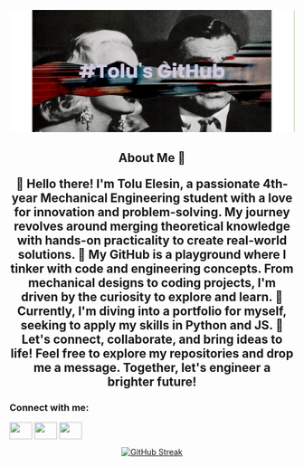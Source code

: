 ![image](https://github.com/toluelesin/toluelesin/blob/main/banner.png)

<h2 align = "center"> About Me 👋
<p align ="center"> 
👋 Hello there! I'm Tolu Elesin, a passionate 4th-year Mechanical Engineering student with a love for innovation and problem-solving. My journey revolves around merging theoretical knowledge with hands-on practicality to create real-world solutions.
🔧 My GitHub is a playground where I tinker with code and engineering concepts. From mechanical designs to coding projects, I'm driven by the curiosity to explore and learn.
🚀 Currently, I'm diving into a portfolio for myself, seeking to apply my skills in Python and JS.
🌟 Let's connect, collaborate, and bring ideas to life! Feel free to explore my repositories and drop me a message. Together, let's engineer a brighter future!

<h3 align="left">Connect with me:</h3>
<p align="left">
<a href="https://www.linkedin.com/in/toluelesin150602/" target="blank"><img align="center" src="https://cdn.jsdelivr.net/npm/simple-icons@3.0.1/icons/linkedin.svg" alt="" height="30" width="40" /></a>
<a href="https://www.instagram.com/tolu.elesin/" target="blank"><img align="center" src="https://cdn.jsdelivr.net/npm/simple-icons@3.0.1/icons/instagram.svg" alt="" height="30" width="40" /></a>
<a href="your link" target="blank"><img align="center" src="https://cdn.jsdelivr.net/npm/simple-icons@3.0.1/icons/youtube.svg" alt="" height="30" width="40" /></a>
</p>
<p align="center">
  <a href="https://git.io/streak-stats"><img src="https://github-readme-streak-stats.herokuapp.com?user=toluelesin&theme=dark&hide_border=true" alt="GitHub Streak" />
  </a>
</p>
<!--
**toluelesin/toluelesin** is a ✨ _special_ ✨ repository because its `README.md` (this file) appears on your GitHub profile.

Here are some ideas to get you started:

- 🔭 I’m currently working on ...
- 🌱 I’m currently learning ...
- 👯 I’m looking to collaborate on ...
- 🤔 I’m looking for help with ...
- 💬 Ask me about ...
- 📫 How to reach me: ...
- 😄 Pronouns: ...
- ⚡ Fun fact: ...
-->
